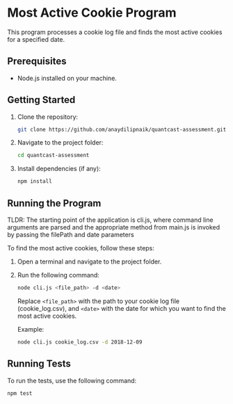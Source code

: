 # Most Active Cookie Program

This program processes a cookie log file and finds the most active cookies for a specified date.

## Prerequisites

- Node.js installed on your machine.

## Getting Started

1. Clone the repository:

   ```bash
   git clone https://github.com/anaydilipnaik/quantcast-assessment.git
   ```

2. Navigate to the project folder:

   ```bash
   cd quantcast-assessment
   ```

3. Install dependencies (if any):

   ```bash
   npm install
   ```

## Running the Program

TLDR: The starting point of the application is cli.js, where command line arguments are parsed and the appropriate method from main.js is invoked by passing the filePath and date parameters

To find the most active cookies, follow these steps:

1. Open a terminal and navigate to the project folder.

2. Run the following command:

   ```bash
   node cli.js <file_path> -d <date>
   ```

   Replace `<file_path>` with the path to your cookie log file (cookie_log.csv), and `<date>` with the date for which you want to find the most active cookies.

   Example:

   ```bash
   node cli.js cookie_log.csv -d 2018-12-09
   ```

## Running Tests

To run the tests, use the following command:

```bash
npm test
```
